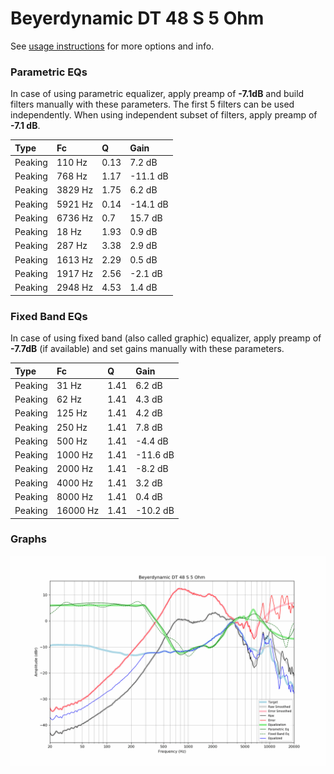 # Beyerdynamic DT 48 S 5 Ohm
See [usage instructions](https://github.com/jaakkopasanen/AutoEq#usage) for more options and info.

### Parametric EQs
In case of using parametric equalizer, apply preamp of **-7.1dB** and build filters manually
with these parameters. The first 5 filters can be used independently.
When using independent subset of filters, apply preamp of **-7.1 dB**.

| Type    | Fc      |    Q | Gain     |
|:--------|:--------|:-----|:---------|
| Peaking | 110 Hz  | 0.13 | 7.2 dB   |
| Peaking | 768 Hz  | 1.17 | -11.1 dB |
| Peaking | 3829 Hz | 1.75 | 6.2 dB   |
| Peaking | 5921 Hz | 0.14 | -14.1 dB |
| Peaking | 6736 Hz | 0.7  | 15.7 dB  |
| Peaking | 18 Hz   | 1.93 | 0.9 dB   |
| Peaking | 287 Hz  | 3.38 | 2.9 dB   |
| Peaking | 1613 Hz | 2.29 | 0.5 dB   |
| Peaking | 1917 Hz | 2.56 | -2.1 dB  |
| Peaking | 2948 Hz | 4.53 | 1.4 dB   |

### Fixed Band EQs
In case of using fixed band (also called graphic) equalizer, apply preamp of **-7.7dB**
(if available) and set gains manually with these parameters.

| Type    | Fc       |    Q | Gain     |
|:--------|:---------|:-----|:---------|
| Peaking | 31 Hz    | 1.41 | 6.2 dB   |
| Peaking | 62 Hz    | 1.41 | 4.3 dB   |
| Peaking | 125 Hz   | 1.41 | 4.2 dB   |
| Peaking | 250 Hz   | 1.41 | 7.8 dB   |
| Peaking | 500 Hz   | 1.41 | -4.4 dB  |
| Peaking | 1000 Hz  | 1.41 | -11.6 dB |
| Peaking | 2000 Hz  | 1.41 | -8.2 dB  |
| Peaking | 4000 Hz  | 1.41 | 3.2 dB   |
| Peaking | 8000 Hz  | 1.41 | 0.4 dB   |
| Peaking | 16000 Hz | 1.41 | -10.2 dB |

### Graphs
![](./Beyerdynamic%20DT%2048%20S%205%20Ohm.png)
